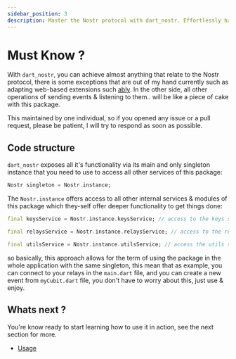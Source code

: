 ```yaml
---
sidebar_position: 3
description: Master the Nostr protocol with dart_nostr. Effortlessly handle events and operations, except for specific exceptions. Navigate the code structure and access robust functionalities, all guided by a single maintainer.
---
```


# Must Know ?

With `dart_nostr`, you can achieve almost anything that relate to the Nostr protocol, there is some exceptions that are out of my hand currently such as adapting web-based extensions such [ably](https://chrome.google.com/webstore/detail/alby-bitcoin-lightning-wa/iokeahhehimjnekafflcihljlcjccdbe). In the other side, all other operations of sending events & listening to them.. will be like a piece of cake with this package.

This maintained by one individual, so if you opened any issue or a pull request, please be patient, I will try to respond as soon as possible.

## Code structure

`dart_nostr` exposes all it's functionality via its main and only singleton instance that you need to use to access all other services of this package:

```dart
Nostr singleton = Nostr.instance;
```

The `Nostr.instance` offers access to all other internal services & modules of this package which they-self offer deeper functionality to get things done:

```dart
final keysService = Nostr.instance.keysService; // access to the keys service, which will provide methods to handle user key pairs, private keys, public keys, etc.

final relaysService = Nostr.instance.relaysService; // access to the relays service, which will provide methods to interact with your own relays such as sending events, listening to events, etc.

final utilsService = Nostr.instance.utilsService; // access the utils service, which provides many handy utils that you will need to use in your app, such as encoding, getting random hex strings to use with requests, etc.
```

so basically, this approach allows for the term of using the package in the whole application with the same singleton, this mean that as example, you can connect to your relays in the `main.dart` file, and you can create a new event from `myCubit.dart` file, you don't have to worry about this, just use & enjoy.

## Whats next ?

You're know ready to start learning how to use it in action, see the next section for more.

- [Usage](/usage/key-pairs/generate-key-pair)
